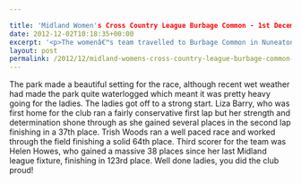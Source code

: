 ```yaml
---

title: 'Midland Women's Cross Country League Burbage Common - 1st December 2012'
date: 2012-12-02T10:18:35+00:00
excerpt: '<p>The womenâ€™s team travelled to Burbage Common in Nuneaton to compete in the 2nd fixture of the season in the Midlands league.</p>'
layout: post
permalink: /2012/12/midland-womens-cross-country-league-burbage-common-1st-december-2012/
---
```

The park made a beautiful setting for the race, although recent wet weather had made the park quite waterlogged which meant it was pretty heavy going for the ladies. The ladies got off to a strong start. Liza Barry, who was first home for the club ran a fairly conservative first lap but her strength and determination shone through as she gained several places in the second lap finishing in a 37th place. Trish Woods ran a well paced race and worked through the field finishing a solid 64th place. Third scorer for the team was Helen Howes, who gained a massive 38 places since her last Midland league fixture, finishing in 123rd place. Well done ladies, you did the club proud!</p>